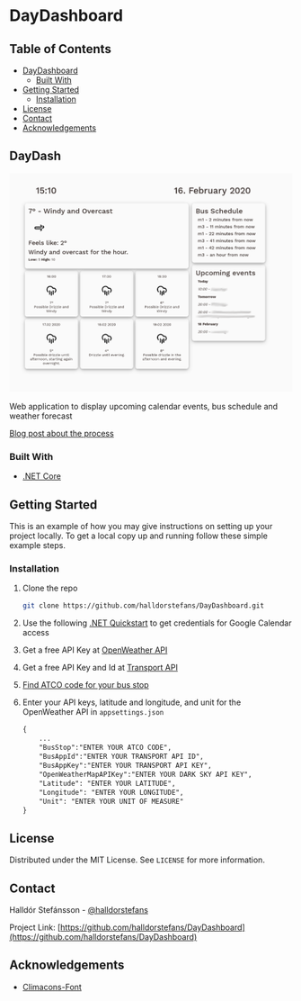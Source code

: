 # DayDashboard

<!-- TABLE OF CONTENTS -->
## Table of Contents

* [DayDashboard](#daydashboard)
  * [Built With](#built-with)
* [Getting Started](#getting-started)
  * [Installation](#installation)
* [License](#license)
* [Contact](#contact)
* [Acknowledgements](#acknowledgements)

<!-- ABOUT THE PROJECT -->
## DayDash

[![Product Name Screen Shot](wwwroot/images/DayDashboard.png)](https://github.com/halldorstefans/DayDashboard)

Web application to display upcoming calendar events, bus schedule and weather forecast

[Blog post about the process](https://www.halldorstefans.com/personal-dashboard-showing-calendar-events-weather-forecast-using-net-core/)

### Built With

* [.NET Core](https://docs.microsoft.com/en-us/dotnet/core/)

<!-- GETTING STARTED -->
## Getting Started

This is an example of how you may give instructions on setting up your project locally.
To get a local copy up and running follow these simple example steps.

### Installation

1. Clone the repo

    ```sh
    git clone https://github.com/halldorstefans/DayDashboard.git
    ```

2. Use the following [.NET Quickstart](https://developers.google.com/calendar/quickstart/dotnet) to get credentials for Google Calendar access

3. Get a free API Key at [OpenWeather API](https://openweathermap.org/)

4. Get a free API Key and Id at [Transport API](https://developer.transportapi.com/)

5. [Find ATCO code for your bus stop](https://developer.transportapi.com/docs?raml=https://transportapi.com/v3/raml/transportapi.raml##bus_information)

6. Enter your API keys, latitude and longitude, and unit for the OpenWeather API in `appsettings.json`

    ```dotnet
    {
        ...
        "BusStop":"ENTER YOUR ATCO CODE",
        "BusAppId":"ENTER YOUR TRANSPORT API ID",
        "BusAppKey":"ENTER YOUR TRANSPORT API KEY",
        "OpenWeatherMapAPIKey":"ENTER YOUR DARK SKY API KEY",
        "Latitude": "ENTER YOUR LATITUDE",
        "Longitude": "ENTER YOUR LONGITUDE",
        "Unit": "ENTER YOUR UNIT OF MEASURE"
    }
    ```

<!-- LICENSE -->
## License

Distributed under the MIT License. See `LICENSE` for more information.

<!-- CONTACT -->
## Contact

Halldór Stefánsson - [@halldorstefans](https://twitter.com/halldorstefans)

Project Link: [https://github.com/halldorstefans/DayDashboard](https://github.com/halldorstefans/DayDashboard)

<!-- ACKNOWLEDGEMENTS -->
## Acknowledgements

* [Climacons-Font](https://github.com/christiannaths/Climacons-Font)
